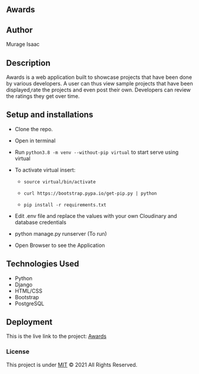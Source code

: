 ## Awards

## Author
Murage Isaac

## Description
Awards is a web application built to showcase projects that have been done by various developers. A user can thus view sample projects that have been displayed,rate the projects and even post their own. Developers can review the ratings they get over time.



## Setup and installations
* Clone the repo.

* Open in terminal

* Run `python3.8 -m venv --without-pip virtual` to start serve using virtual

* To activate virtual insert: 
  * `source virtual/bin/activate`

  * `curl https://bootstrap.pypa.io/get-pip.py | python`

  * `pip install -r requirements.txt`


* Edit .env file and replace the values with your own Cloudinary and database credentials

* python manage.py runserver (To run)


* Open Browser to see the Application

## Technologies Used
* Python
* Django
* HTML/CSS
* Bootstrap
* PostgreSQL

## Deployment
This is the live link to the project: <a href="https://aizoawwards.herokuapp.com/">Awards</a>

### License
This project is under [MIT](https://choosealicense.com/licenses/mit/) &COPY; 2021 All Rights Reserved.

